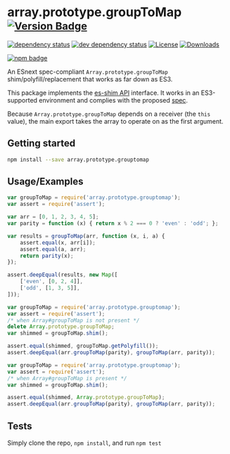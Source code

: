 # array.prototype.groupToMap <sup>[![Version Badge][npm-version-svg]][package-url]</sup>

[![dependency status][deps-svg]][deps-url]
[![dev dependency status][dev-deps-svg]][dev-deps-url]
[![License][license-image]][license-url]
[![Downloads][downloads-image]][downloads-url]

[![npm badge][npm-badge-png]][package-url]

An ESnext spec-compliant `Array.prototype.groupToMap` shim/polyfill/replacement that works as far down as ES3.

This package implements the [es-shim API](https://github.com/es-shims/api) interface. It works in an ES3-supported environment and complies with the proposed [spec](https://tc39.github.io/proposal-array-grouping/).

Because `Array.prototype.groupToMap` depends on a receiver (the `this` value), the main export takes the array to operate on as the first argument.

## Getting started

```sh
npm install --save array.prototype.grouptomap
```

## Usage/Examples

```js
var groupToMap = require('array.prototype.grouptomap');
var assert = require('assert');

var arr = [0, 1, 2, 3, 4, 5];
var parity = function (x) { return x % 2 === 0 ? 'even' : 'odd'; };

var results = groupToMap(arr, function (x, i, a) {
    assert.equal(x, arr[i]);
    assert.equal(a, arr);
    return parity(x);
});

assert.deepEqual(results, new Map([
    ['even', [0, 2, 4]],
    ['odd', [1, 3, 5]],
]));
```

```js
var groupToMap = require('array.prototype.grouptomap');
var assert = require('assert');
/* when Array#groupToMap is not present */
delete Array.prototype.groupToMap;
var shimmed = groupToMap.shim();

assert.equal(shimmed, groupToMap.getPolyfill());
assert.deepEqual(arr.groupToMap(parity), groupToMap(arr, parity));
```

```js
var groupToMap = require('array.prototype.grouptomap');
var assert = require('assert');
/* when Array#groupToMap is present */
var shimmed = groupToMap.shim();

assert.equal(shimmed, Array.prototype.groupToMap);
assert.deepEqual(arr.groupToMap(parity), groupToMap(arr, parity));
```

## Tests
Simply clone the repo, `npm install`, and run `npm test`

[package-url]: https://npmjs.org/package/array.prototype.grouptomap
[npm-version-svg]: https://versionbadg.es/es-shims/Array.prototype.groupToMap.svg
[deps-svg]: https://david-dm.org/es-shims/Array.prototype.groupToMap.svg
[deps-url]: https://david-dm.org/es-shims/Array.prototype.groupToMap
[dev-deps-svg]: https://david-dm.org/es-shims/Array.prototype.groupToMap/dev-status.svg
[dev-deps-url]: https://david-dm.org/es-shims/Array.prototype.groupToMap#info=devDependencies
[npm-badge-png]: https://nodei.co/npm/array.prototype.grouptomap.png?downloads=true&stars=true
[license-image]: https://img.shields.io/npm/l/array.prototype.grouptomap.svg
[license-url]: LICENSE
[downloads-image]: https://img.shields.io/npm/dm/array.prototype.grouptomap.svg
[downloads-url]: https://npm-stat.com/charts.html?package=array.prototype.grouptomap
